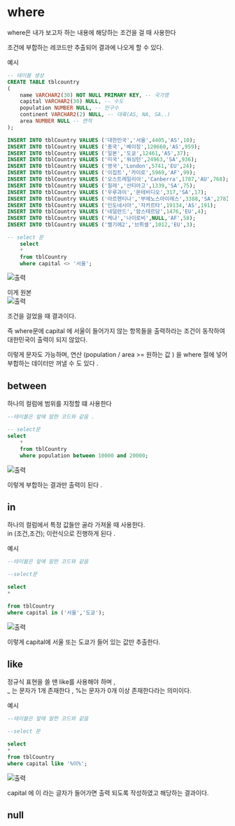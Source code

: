 # where
where은 내가 보고자 하는 내용에 해당하는 조건을 걸 때 사용한다  

조건에 부합하는 레코드만 추출되어 결과에 나오게 할 수 있다.  

예시 
```sql
-- 테이블 생성
CREATE TABLE tblcountry
(
	name VARCHAR2(30) NOT NULL PRIMARY KEY, -- 국가명
	capital VARCHAR2(30) NULL, -- 수도
	population NUMBER NULL, -- 인구수
	continent VARCHAR2(2) NULL, -- 대륙(AS, NA, SA..)
	area NUMBER NULL -- 면적
);

INSERT INTO tblCountry VALUES ('대한민국','서울',4405,'AS',10);
INSERT INTO tblCountry VALUES ('중국','베이징',120660,'AS',959);
INSERT INTO tblCountry VALUES ('일본','도쿄',12461,'AS',37);
INSERT INTO tblCountry VALUES ('미국','워싱턴',24963,'SA',936);
INSERT INTO tblCountry VALUES ('영국','London',5741,'EU',24);
INSERT INTO tblCountry VALUES ('이집트','카이로',5969,'AF',99);
INSERT INTO tblCountry VALUES ('오스트레일리아','Canberra',1787,'AU',768);
INSERT INTO tblCountry VALUES ('칠레','산티아고',1339,'SA',75);
INSERT INTO tblCountry VALUES ('우루과이','몬테비디오',317,'SA',17);
INSERT INTO tblCountry VALUES ('아르헨티나','부에노스아이레스',3388,'SA',278);
INSERT INTO tblCountry VALUES ('인도네시아','자카르타',19134,'AS',191);
INSERT INTO tblCountry VALUES ('네덜란드','암스테르담',1476,'EU',4);
INSERT INTO tblCountry VALUES ('케냐','나이로비',NULL,'AF',58);
INSERT INTO tblCountry VALUES ('벨기에2','브뤼셀',1012,'EU',3);

-- select 문
    select
    *
    from tblCountry
    where capital <> '서울';
```
![출력](https://github.com/juniel1299/juniel1299.github.io/assets/62318700/ab259698-f3ee-4f5d-adb1-c40e90ecea13)

이게 원본  
![출력](https://github.com/juniel1299/juniel1299.github.io/assets/62318700/02754d7f-fae2-4259-8f82-8fa6f1a01a4e)

조건을 걸었을 때 결과이다.    

즉 where문에 capital 에 서울이 들어가지 않는 항목들을 출력하라는 조건이 동작하여 대한민국이 출력이 되지 않았다.    

이렇게 문자도 가능하며, 연산 (population / area >= 원하는 값 ) 을 where 절에 넣어 부합하는 데이터만 꺼낼 수 도 있다 .   

## between

하나의 컬럼에 범위를 지정할 떄 사용한다   

```sql
--테이블은 앞에 말한 코드와 같음 . 

-- select문
select
    *
    from tblCountry
    where population between 10000 and 20000;

```
![출력](https://github.com/juniel1299/juniel1299.github.io/assets/62318700/386d1a34-ac4a-462c-a691-bec69492d379)

이렇게 부합하는 결과만 출력이 된다 .   

## in
하나의 컬럼에서 특정 값들만 골라 가져올 때 사용한다.  
in (조건,조건); 이런식으로 진행하게 된다 .   

예시  
```sql
--테이블은 앞에 말한 코드와 같음

--select문

select 
*

from tblCountry
where capital in ('서울','도쿄');
```
![출력](https://github.com/juniel1299/juniel1299.github.io/assets/62318700/d7100fc1-15c9-4231-9d0e-87b5125e796f)

이렇게 capital에 서울 또는 도쿄가 들어 있는 값만 추출한다.  


## like
정규식 표현을 쓸 땐 like를 사용해야 하며 ,    
_ 는 문자가 1개 존재한다 , %는 문자가 0개 이상 존재한다라는 의미이다.  

예시
```sql
--테이블은 앞에 말한 코드와 같음

--select 문 

select
*
from tblCountry
where capital like '%이%';

```
![출력](https://github.com/juniel1299/juniel1299.github.io/assets/62318700/9b243dcf-8868-4b71-8fa5-eab6b0e51dff)

capital 에 이 라는 글자가 들어가면 출력 되도록 작성하였고 해당하는 결과이다.  

## null
